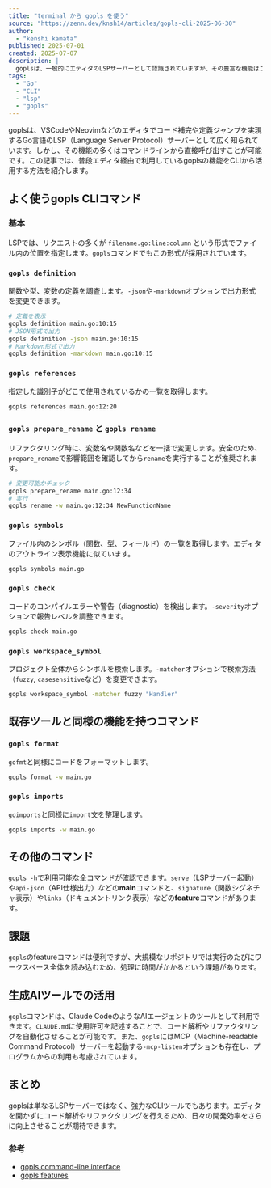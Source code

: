 ```yaml
---
title: "terminal から gopls を使う"
source: "https://zenn.dev/knsh14/articles/gopls-cli-2025-06-30"
author:
  - "kenshi kamata"
published: 2025-07-01
created: 2025-07-07
description: |
  goplsは、一般的にエディタのLSPサーバーとして認識されていますが、その豊富な機能はコマンドラインからも直接アクセス可能です。本記事では、普段エディタを介して利用しているgoplsの機能を、CLIを通じて効果的に活用する方法を解説します。
tags:
  - "Go"
  - "CLI"
  - "lsp"
  - "gopls"
---
```


goplsは、VSCodeやNeovimなどのエディタでコード補完や定義ジャンプを実現するGo言語のLSP（Language Server Protocol）サーバーとして広く知られています。しかし、その機能の多くはコマンドラインから直接呼び出すことが可能です。この記事では、普段エディタ経由で利用しているgoplsの機能をCLIから活用する方法を紹介します。

## よく使うgopls CLIコマンド

### 基本

LSPでは、リクエストの多くが `filename.go:line:column` という形式でファイル内の位置を指定します。`gopls`コマンドでもこの形式が採用されています。

### `gopls definition`

関数や型、変数の定義を調査します。`-json`や`-markdown`オプションで出力形式を変更できます。

```sh
# 定義を表示
gopls definition main.go:10:15
# JSON形式で出力
gopls definition -json main.go:10:15
# Markdown形式で出力
gopls definition -markdown main.go:10:15
```

### `gopls references`

指定した識別子がどこで使用されているかの一覧を取得します。

```sh
gopls references main.go:12:20
```

### `gopls prepare_rename` と `gopls rename`

リファクタリング時に、変数名や関数名などを一括で変更します。安全のため、`prepare_rename`で影響範囲を確認してから`rename`を実行することが推奨されます。

```sh
# 変更可能かチェック
gopls prepare_rename main.go:12:34
# 実行
gopls rename -w main.go:12:34 NewFunctionName
```

### `gopls symbols`

ファイル内のシンボル（関数、型、フィールド）の一覧を取得します。エディタのアウトライン表示機能に似ています。

```sh
gopls symbols main.go
```

### `gopls check`

コードのコンパイルエラーや警告（diagnostic）を検出します。`-severity`オプションで報告レベルを調整できます。

```sh
gopls check main.go
```

### `gopls workspace_symbol`

プロジェクト全体からシンボルを検索します。`-matcher`オプションで検索方法（`fuzzy`, `casesensitive`など）を変更できます。

```sh
gopls workspace_symbol -matcher fuzzy "Handler"
```

## 既存ツールと同様の機能を持つコマンド

### `gopls format`

`gofmt`と同様にコードをフォーマットします。

```sh
gopls format -w main.go
```

### `gopls imports`

`goimports`と同様に`import`文を整理します。

```sh
gopls imports -w main.go
```

## その他のコマンド

`gopls -h`で利用可能な全コマンドが確認できます。`serve`（LSPサーバー起動）や`api-json`（API仕様出力）などの**main**コマンドと、`signature`（関数シグネチャ表示）や`links`（ドキュメントリンク表示）などの**feature**コマンドがあります。

## 課題

`gopls`のfeatureコマンドは便利ですが、大規模なリポジトリでは実行のたびにワークスペース全体を読み込むため、処理に時間がかかるという課題があります。

## 生成AIツールでの活用

`gopls`コマンドは、Claude CodeのようなAIエージェントのツールとして利用できます。`CLAUDE.md`に使用許可を記述することで、コード解析やリファクタリングを自動化させることが可能です。また、`gopls`にはMCP（Machine-readable Command Protocol）サーバーを起動する`-mcp-listen`オプションも存在し、プログラムからの利用も考慮されています。

## まとめ

goplsは単なるLSPサーバーではなく、強力なCLIツールでもあります。エディタを開かずにコード解析やリファクタリングを行えるため、日々の開発効率をさらに向上させることが期待できます。

### 参考

- [gopls command-line interface](https://github.com/golang/tools/blob/master/gopls/doc/command-line.md)
- [gopls features](https://github.com/golang/tools/blob/master/gopls/doc/features.md)
